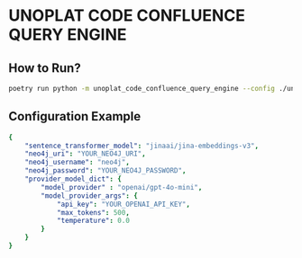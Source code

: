 # UNOPLAT CODE CONFLUENCE QUERY ENGINE

## How to Run?

```bash
poetry run python -m unoplat_code_confluence_query_engine --config ./unoplat_code_confluence_query_engine/configuration/config.yaml
```

## Configuration Example

```yaml
{
    "sentence_transformer_model": "jinaai/jina-embeddings-v3",
    "neo4j_uri": "YOUR_NEO4J_URI",
    "neo4j_username": "neo4j",
    "neo4j_password": "YOUR_NEO4J_PASSWORD",
    "provider_model_dict": {
        "model_provider" : "openai/gpt-4o-mini",
        "model_provider_args": {
            "api_key": "YOUR_OPENAI_API_KEY",
            "max_tokens": 500,
            "temperature": 0.0
        }
    }
}
```